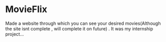# MovieFlix
Made a website through which you can see your desired movies(Although the site isnt complete , will complete it on future) . It was my internship project...
